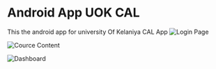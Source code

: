 # Android App UOK CAL
 This the android app for university Of Kelaniya CAL App
 ![Login Page](https://user-images.githubusercontent.com/64706676/128487046-98a65854-40f4-4a40-9a07-af74676f595f.png)
 
 
 ![Cource Content](https://user-images.githubusercontent.com/64706676/128487053-e500ae8d-4efe-4540-817a-4506d91dbb1f.png)
 
 
![Dashboard](https://user-images.githubusercontent.com/64706676/128487036-0af7875d-54a9-42b6-97dc-d54d4b0c4811.png)


